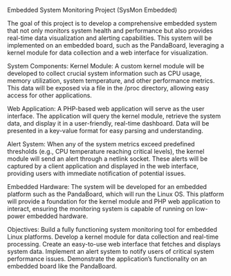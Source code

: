 Embedded System Monitoring Project (SysMon Embedded)

The goal of this project is to develop a comprehensive embedded system that not only monitors system health and performance but also provides real-time data visualization and alerting capabilities. This system will be implemented on an embedded board, such as the PandaBoard, leveraging a kernel module for data collection and a web interface for visualization.

System Components:
Kernel Module: A custom kernel module will be developed to collect crucial system information such as CPU usage, memory utilization, system temperature, and other performance metrics. This data will be exposed via a file in the /proc directory, allowing easy access for other applications.

Web Application: A PHP-based web application will serve as the user interface. The application will query the kernel module, retrieve the system data, and display it in a user-friendly, real-time dashboard. Data will be presented in a key-value format for easy parsing and understanding.

Alert System: When any of the system metrics exceed predefined thresholds (e.g., CPU temperature reaching critical levels), the kernel module will send an alert through a netlink socket. These alerts will be captured by a client application and displayed in the web interface, providing users with immediate notification of potential issues.

Embedded Hardware: The system will be developed for an embedded platform such as the PandaBoard, which will run the Linux OS. This platform will provide a foundation for the kernel module and PHP web application to interact, ensuring the monitoring system is capable of running on low-power embedded hardware.

Objectives:
Build a fully functioning system monitoring tool for embedded Linux platforms.
Develop a kernel module for data collection and real-time processing.
Create an easy-to-use web interface that fetches and displays system data.
Implement an alert system to notify users of critical system performance issues.
Demonstrate the application’s functionality on an embedded board like the PandaBoard.
